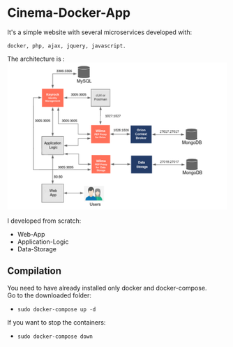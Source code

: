 # Cinema-Docker-App
It's a simple website with several microservices developed with:  
```
docker, php, ajax, jquery, javascript.
```
The architecture is :
![](Architecture.png)


I developed from scratch:  
* Web-App
* Application-Logic  
* Data-Storage

## Compilation
You need to have already installed only docker and docker-compose.\
Go to the downloaded folder:  
* `sudo docker-compose up -d`  


If you want to stop the containers:  
* `sudo docker-compose down`    

